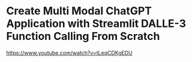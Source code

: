# Create Multi Modal ChatGPT Application with Streamlit DALLE-3 Function Calling From Scratch

https://www.youtube.com/watch?v=tLeqCDKgEDU